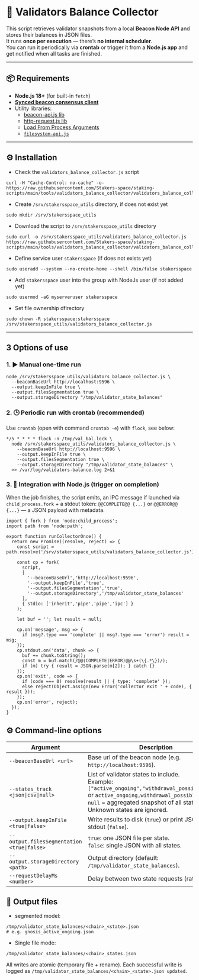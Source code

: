 # 🧭 Validators Balance Collector

This script retrieves validator snapshots from a local **Beacon Node API** and stores their balances in JSON files.  
It runs **once per execution** — there’s **no internal scheduler**.  
You can run it periodically via **crontab** or trigger it from a **Node.js app** and get notified when all tasks are finished.

---

## 📦 Requirements

- **Node.js 18+** (for built-in `fetch`)
- [**Synced beacon consensus client**](https://stakers.space/guides)
- Utility libraries:
  - [beacon-api.js lib](https://github.com/Stakers-space/staking-scripts/tree/main/libs/beacon-api)
  - [http-request.js lib](https://github.com/Stakers-space/staking-scripts/tree/main/libs/http-request)
  - [Load From Process Arguments](https://github.com/Stakers-space/staking-scripts/tree/main/libs/load-from-process-arguments)
  - [`filesystem-api.js`](https://github.com/Stakers-space/staking-scripts/tree/main/libs/filesystem-api)
---

## ⚙️ Installation
- Check the `validators_balance_collector.js` script
```
curl -H "Cache-Control: no-cache" -o- https://raw.githubusercontent.com/Stakers-space/staking-scripts/main/tools/validators_balance_collector/validators_balance_collector.js
```
- Create `/srv/stakersspace_utils` directory, if does not exist yet
```
sudo mkdir /srv/stakersspace_utils
```
- Download the script to `/srv/stakersspace_utils` directory
```
sudo curl -o /srv/stakersspace_utils/validators_balance_collector.js https://raw.githubusercontent.com/Stakers-space/staking-scripts/main/tools/validators_balance_collector/validators_balance_collector.js
```
- Define service user `stakersspace` (if does not exists yet)
```
sudo useradd --system --no-create-home --shell /bin/false stakersspace
```
- Add `stakersspace` user into the group with NodeJs user (if not added yet)
```
sudo usermod -aG myserveruser stakersspace
```
- Set file ownership dfirectory
```
sudo chown -R stakersspace:stakersspace /srv/stakersspace_utils/validators_balance_collector.js
```

---

## 3 Options of use
### 1. ▶️ Manual one-time run
```
node /srv/stakersspace_utils/validators_balance_collector.js \
  --beaconBaseUrl http://localhost:9596 \
  --output.keepInFile true \
  --output.filesSegmentation true \
  --output.storageDirectory "/tmp/validator_state_balances"
```

### 2. 🕒 Periodic run with crontab (recommended)
Use `crontab` (open with command `crontab -e`) with `flock`, see below:
```
*/5 * * * * flock -n /tmp/val_bal.lock \
  node /srv/stakersspace_utils/validators_balance_collector.js \
    --beaconBaseUrl http://localhost:9596 \
    --output.keepInFile true \
    --output.filesSegmentation true \
    --output.storageDirectory "/tmp/validator_state_balances" \
  >> /var/log/validators-balance.log 2>&1
```

### 3. 🔗 Integration with Node.js (trigger on completion)
When the job finishes, the script emits, an IPC message if launched via `child_process.fork` + a stdout token: `@@COMPLETE@@ {...}` or `@@ERROR@@ {...}` — a JSON payload with metadata.
```
import { fork } from 'node:child_process';
import path from 'node:path';

export function runCollectorOnce() {
  return new Promise((resolve, reject) => {
    const script = path.resolve('/srv/stakersspace_utils/validators_balance_collector.js');

    const cp = fork(
      script,
      [
        '--beaconBaseUrl','http://localhost:9596',
        '--output.keepInFile','true',
        '--output.filesSegmentation','true',
        '--output.storageDirectory','/tmp/validator_state_balances'
      ],
      { stdio: ['inherit','pipe','pipe','ipc'] }
    );

    let buf = ''; let result = null;

    cp.on('message', msg => {
      if (msg?.type === 'complete' || msg?.type === 'error') result = msg;
    });
    cp.stdout.on('data', chunk => {
      buf += chunk.toString();
      const m = buf.match(/@@(COMPLETE|ERROR)@@\s+(\{.*\})/);
      if (m) try { result = JSON.parse(m[2]); } catch {}
    });
    cp.on('exit', code => {
      if (code === 0) resolve(result || { type: 'complete' });
      else reject(Object.assign(new Error('collector exit ' + code), { result }));
    });
    cp.on('error', reject);
  });
}
```

## ⚙️ Command-line options
| Argument | Description |
|-----------|-------------|
| `--beaconBaseUrl <url>` | Base url of the beacon node (e.g. `http://localhost:9596`). |
| `--states_track <json\|csv\|null>` | List of validator states to include.<br>Example: `["active_ongoing","withdrawal_possible",null]` or `active_ongoing,withdrawal_possible,null`.<br>`null` = aggregated snapshot of all states. Unknown states are ignored. |
| `--output.keepInFile <true\|false>` | Write results to disk (`true`) or print JSON to stdout (`false`). |
| `--output.filesSegmentation <true\|false>` | `true`: one JSON file per state.<br>`false`: single JSON with all states. |
| `--output.storageDirectory <path>` | Output directory (default: `/tmp/validator_state_balances`). |
| `--requestDelayMs <number>` | Delay between two state requests (rate limiting). |

## 📁 Output files
- segmented model: 
```
/tmp/validator_state_balances/<chain>_<state>.json
# e.g. gnosis_active_ongoing.json
```
- Single file mode:
```
/tmp/validator_state_balances/<chain>_states.json
```
All writes are atomic (temporary file + rename). Each successful write is logged as `/tmp/validator_state_balances/<chain>_<state>.json updated`.